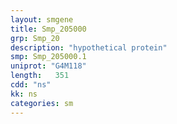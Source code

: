 ```yaml
---
layout: smgene
title: Smp_205000
grp: Smp_20
description: "hypothetical protein"
smp: Smp_205000.1
uniprot: "G4M118"
length:   351
cdd: "ns"
kk: ns
categories: sm
---
```

